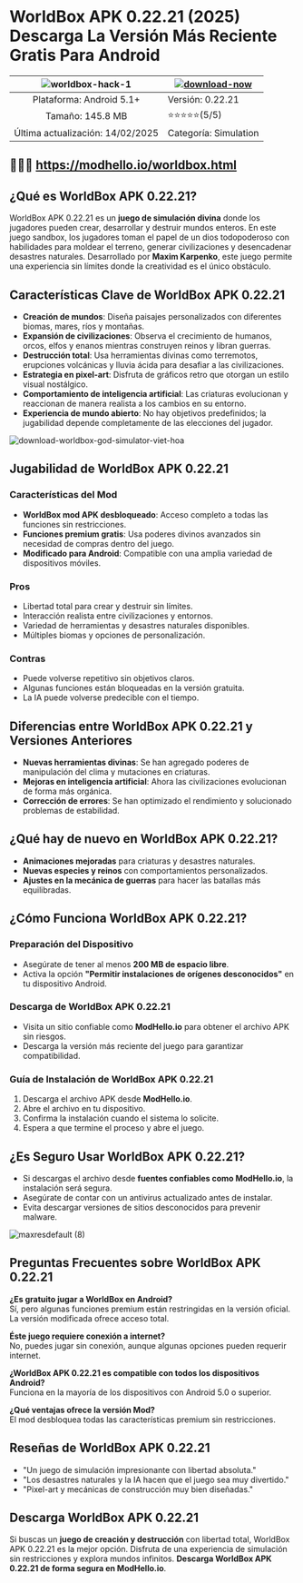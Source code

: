 # WorldBox APK 0.22.21 (2025) Descarga La Versión Más Reciente Gratis Para Android

| ![worldbox-hack-1](https://github.com/user-attachments/assets/654e0f8a-049b-48f2-a01a-e4467f8fec45)| [![download-now](https://github.com/user-attachments/assets/22657e67-9d2d-46af-a41a-5d365d2ddc1f)](https://modhello.io/worldbox.html)  |
|:-------------------------------------------------:|-----------------------|
| Plataforma: Android 5.1+         | Versión: 0.22.21    |
| Tamaño: 145.8 MB             |  ⭐️⭐️⭐️⭐️⭐️(5/5) |
| Última actualización: 14/02/2025 | Categoría: Simulation |

## 🎉🎉🎉 https://modhello.io/worldbox.html

## ¿Qué es WorldBox APK 0.22.21?

WorldBox APK 0.22.21 es un **juego de simulación divina** donde los jugadores pueden crear, desarrollar y destruir mundos enteros. En este juego sandbox, los jugadores toman el papel de un dios todopoderoso con habilidades para moldear el terreno, generar civilizaciones y desencadenar desastres naturales. Desarrollado por **Maxim Karpenko**, este juego permite una experiencia sin límites donde la creatividad es el único obstáculo.

## Características Clave de WorldBox APK 0.22.21

- **Creación de mundos**: Diseña paisajes personalizados con diferentes biomas, mares, ríos y montañas.
- **Expansión de civilizaciones**: Observa el crecimiento de humanos, orcos, elfos y enanos mientras construyen reinos y libran guerras.
- **Destrucción total**: Usa herramientas divinas como terremotos, erupciones volcánicas y lluvia ácida para desafiar a las civilizaciones.
- **Estrategia en pixel-art**: Disfruta de gráficos retro que otorgan un estilo visual nostálgico.
- **Comportamiento de inteligencia artificial**: Las criaturas evolucionan y reaccionan de manera realista a los cambios en su entorno.
- **Experiencia de mundo abierto**: No hay objetivos predefinidos; la jugabilidad depende completamente de las elecciones del jugador.

![download-worldbox-god-simulator-viet-hoa](https://github.com/user-attachments/assets/abb844ea-e5c1-40df-a505-c4b80e327f4e)

## Jugabilidad de WorldBox APK 0.22.21

### Características del Mod
- **WorldBox mod APK desbloqueado**: Acceso completo a todas las funciones sin restricciones.
- **Funciones premium gratis**: Usa poderes divinos avanzados sin necesidad de compras dentro del juego.
- **Modificado para Android**: Compatible con una amplia variedad de dispositivos móviles.

### Pros
- Libertad total para crear y destruir sin límites.
- Interacción realista entre civilizaciones y entornos.
- Variedad de herramientas y desastres naturales disponibles.
- Múltiples biomas y opciones de personalización.

### Contras
- Puede volverse repetitivo sin objetivos claros.
- Algunas funciones están bloqueadas en la versión gratuita.
- La IA puede volverse predecible con el tiempo.

## Diferencias entre WorldBox APK 0.22.21 y Versiones Anteriores

- **Nuevas herramientas divinas**: Se han agregado poderes de manipulación del clima y mutaciones en criaturas.
- **Mejoras en inteligencia artificial**: Ahora las civilizaciones evolucionan de forma más orgánica.
- **Corrección de errores**: Se han optimizado el rendimiento y solucionado problemas de estabilidad.

## ¿Qué hay de nuevo en WorldBox APK 0.22.21?

- **Animaciones mejoradas** para criaturas y desastres naturales.
- **Nuevas especies y reinos** con comportamientos personalizados.
- **Ajustes en la mecánica de guerras** para hacer las batallas más equilibradas.

## ¿Cómo Funciona WorldBox APK 0.22.21?

### Preparación del Dispositivo

- Asegúrate de tener al menos **200 MB de espacio libre**.
- Activa la opción **"Permitir instalaciones de orígenes desconocidos"** en tu dispositivo Android.

### Descarga de WorldBox APK 0.22.21

- Visita un sitio confiable como **ModHello.io** para obtener el archivo APK sin riesgos.
- Descarga la versión más reciente del juego para garantizar compatibilidad.

### Guía de Instalación de WorldBox APK 0.22.21

1. Descarga el archivo APK desde **ModHello.io**.
2. Abre el archivo en tu dispositivo.
3. Confirma la instalación cuando el sistema lo solicite.
4. Espera a que termine el proceso y abre el juego.

## ¿Es Seguro Usar WorldBox APK 0.22.21?

- Si descargas el archivo desde **fuentes confiables como ModHello.io**, la instalación será segura.
- Asegúrate de contar con un antivirus actualizado antes de instalar.
- Evita descargar versiones de sitios desconocidos para prevenir malware.

![maxresdefault (8)](https://github.com/user-attachments/assets/8da1bd06-09a5-4b48-9bc4-c42c1de08de1)

## Preguntas Frecuentes sobre WorldBox APK 0.22.21

**¿Es gratuito jugar a WorldBox en Android?**  
Sí, pero algunas funciones premium están restringidas en la versión oficial. La versión modificada ofrece acceso total.

**Éste juego requiere conexión a internet?**  
No, puedes jugar sin conexión, aunque algunas opciones pueden requerir internet.

**¿WorldBox APK 0.22.21 es compatible con todos los dispositivos Android?**  
Funciona en la mayoría de los dispositivos con Android 5.0 o superior.

**¿Qué ventajas ofrece la versión Mod?**  
El mod desbloquea todas las características premium sin restricciones.

## Reseñas de WorldBox APK 0.22.21

- "Un juego de simulación impresionante con libertad absoluta."  
- "Los desastres naturales y la IA hacen que el juego sea muy divertido."  
- "Pixel-art y mecánicas de construcción muy bien diseñadas."  

## Descarga WorldBox APK 0.22.21

Si buscas un **juego de creación y destrucción** con libertad total, WorldBox APK 0.22.21 es la mejor opción. Disfruta de una experiencia de simulación sin restricciones y explora mundos infinitos. **Descarga WorldBox APK 0.22.21 de forma segura en ModHello.io**.

